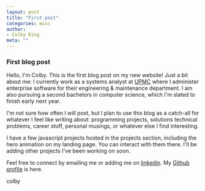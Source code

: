 ```yaml
---
layout: post
title: "First post"
categories: misc
author:
- Colby King
meta: ""
---
```


### First blog post 

Hello, I'm Colby. This is the first blog post on my new website! Just a bit about me: I currently work as a systems analyst at [UPMC](https://upmc.com) where I administer enterprise software for their engineering & maintenance department. I am also pursuing a second bachelors in computer science, which I'm slated to finish early next year. 

I'm not sure how often I will post, but I plan to use this blog as a catch-all for whatever I feel like writing about: programming projects, solutions technical problems, career stuff, personal musings, or whatever else I find interesting. 

I have a few javascript projects hosted in the projects section, including the hero animation on my landing page. You can interact with them there. I'll be adding other projects I've been working on soon.

Feel free to connect by emailing me or adding me on [linkedin](https://www.linkedin.com/in/colby-king-940a3790). My [Github profile](https://github.com/cmk97) is here. 


colby
